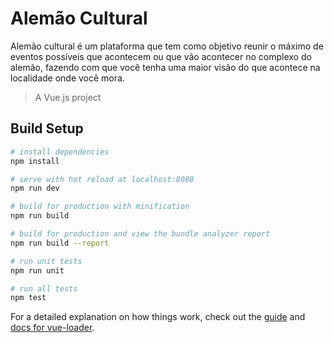 # Alemão Cultural
Alemão cultural é um plataforma que tem como objetivo reunir o máximo de eventos possíveis que acontecem ou que vão acontecer no complexo do alemão, fazendo com que você tenha uma maior visão do que acontece na localidade onde você mora.

> A Vue.js project

## Build Setup

``` bash
# install dependencies
npm install

# serve with hot reload at localhost:8080
npm run dev

# build for production with minification
npm run build

# build for production and view the bundle analyzer report
npm run build --report

# run unit tests
npm run unit

# run all tests
npm test
```

For a detailed explanation on how things work, check out the [guide](http://vuejs-templates.github.io/webpack/) and [docs for vue-loader](http://vuejs.github.io/vue-loader).
